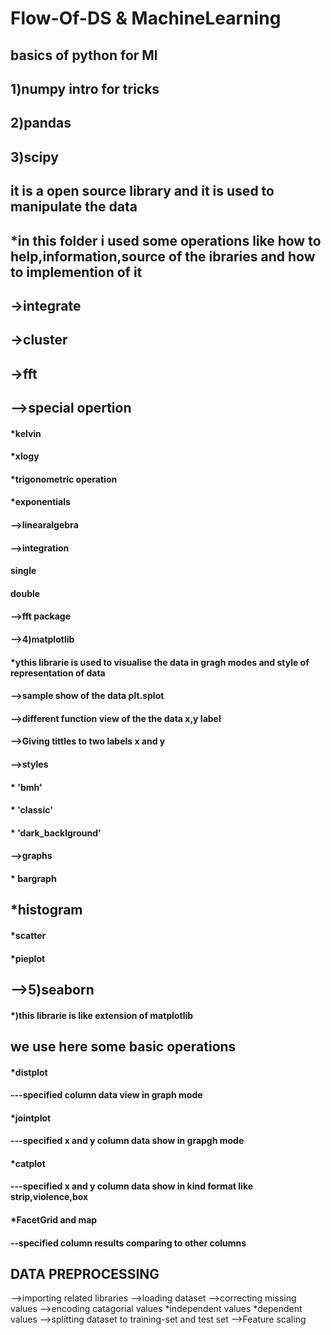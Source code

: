 # Flow-Of-DS & MachineLearning
## basics of python for Ml
## 1)numpy intro for tricks
## 2)pandas
## 3)scipy
## it is a open source library and it is used to manipulate the data
## *in this folder i used some operations like how to help,information,source of the ibraries and how to implemention of it
## ->integrate
## ->cluster
## ->fft
## -->special opertion
#### *kelvin
#### *xlogy
#### *trigonometric operation
#### *exponentials
#### -->linearalgebra
#### -->integration
####   single 
####   double
#### -->fft package
#### -->4)matplotlib
#### *ythis librarie is used to visualise the data in gragh modes and style of representation of data
#### -->sample show of the data plt.splot
#### -->different function view of the the data x,y label
#### -->Giving tittles to two labels x and y
#### -->styles
#### * 'bmh'
#### * 'classic'
#### * 'dark_backlground'
#### -->graphs
#### * bargraph
## *histogram
#### *scatter
#### *pieplot
## -->5)seaborn
#### *)this librarie is like extension of matplotlib
## we use here some basic operations
  #### *distplot
  #### ---specified column data view in graph mode
  #### *jointplot
  #### ---specified x and y column data show in grapgh mode
  #### *catplot
  #### ---specified x and y column data show in kind format like strip,violence,box
  #### *FacetGrid and map
  #### --specified column results comparing to other columns
## DATA PREPROCESSING
-->importing related libraries
-->loading dataset
-->correcting missing values
-->encoding catagorial values
    *independent values
    *dependent values
-->splitting dataset to training-set and test set
-->Feature scaling
